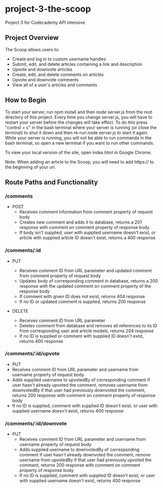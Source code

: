 # project-3-the-scoop
Project 3 for Codecademy API intensive

## Project Overview
The Scoop allows users to:
* Create and log in to custom username handles
* Submit, edit, and delete articles containing a link and description
* Upvote and downvote articles
* Create, edit, and delete comments on articles
* Upvote and downvote comments
* View all of a user's articles and comments

## How to Begin
To start your server, run npm install and then node server.js from the root directory of this project. Every time you change server.js, you will have to restart your server before the changes will take effect. To do this press "control + c" in the bash terminal where your server is running (or close the terminal) to shut it down and then re-run node server.js to start it again. While your server is running, you will not be able to run commands in the bash terminal, so open a new terminal if you want to run other commands.

To view your local version of the site, open index.html in Google Chrome. 

Note: When adding an article to the Scoop, you will need to add https:// to the beginning of your url.

## Route Paths and Functionality
### /comments

* POST
  * Receives comment information from comment property of request body
  * Creates new comment and adds it to database, returns a 201 response with comment on comment property of response body
  * If body isn't supplied, user with supplied username doesn't exist, or article with supplied article ID doesn't exist, returns a 400 response

### /comments/:id

* PUT
  * Receives comment ID from URL parameter and updated comment from comment property of request body
  * Updates body of corresponding comment in database, returns a 200 response with the updated comment on comment property of the response body
  * If comment with given ID does not exist, returns 404 response
  * If no ID or updated comment is supplied, returns 200 response

* DELETE
  * Receives comment ID from URL parameter
  * Deletes comment from database and removes all references to its ID from corresponding user and article models, returns 204 response
  * If no ID is supplied or comment with supplied ID doesn't exist, returns 400 response

### /comments/:id/upvote

* PUT
 * Receives comment ID from URL parameter and username from username property of request body
  * Adds supplied username to upvotedBy of corresponding comment if user hasn't already upvoted the comment, removes username from downvotedBy if that user had previously downvoted the comment, returns 200 response with comment on comment property of response body
  * If no ID is supplied, comment with supplied ID doesn't exist, or user with supplied username doesn't exist, returns 400 response

### /comments/:id/downvote

* PUT
  * Receives comment ID from URL parameter and username from username property of request body
  * Adds supplied username to downvotedBy of corresponding comment if user hasn't already downvoted the comment, remove username from upvotedBy if that user had previously upvoted the comment, returns 200 response with comment on comment property of response body
  * If no ID is supplied, comment with supplied ID doesn't exist, or user with supplied username doesn't exist, returns 400 response

